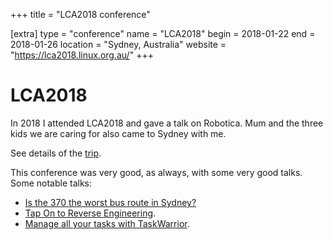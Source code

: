 +++
title = "LCA2018 conference"

[extra]
type = "conference"
name = "LCA2018"
begin = 2018-01-22
end = 2018-01-26
location = "Sydney, Australia"
website = "https://lca2018.linux.org.au/"
+++

# LCA2018

In 2018 I attended LCA2018 and gave a talk on Robotica. Mum and the three
kids we are caring for also came to Sydney with me.

See details of the [trip](@/posts/2018-01-22-Sydney.md).

This conference was very good, as always, with some very good talks. Some
notable talks:

- [Is the 370 the worst bus route in Sydney?](https://www.youtube.com/watch?v=O7jqU39wvKk)
- [Tap On to Reverse Engineering](https://www.youtube.com/watch?v=qVvNdfKRw7M).
- [Manage all your tasks with TaskWarrior](https://www.youtube.com/watch?v=zl68asL9jZA).

